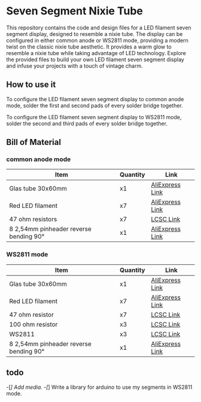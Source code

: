 # Seven Segment Nixie Tube
 This repository contains the code and design files for a LED filament seven segment display, designed to resemble a nixie tube. The display can be configured in either common anode or WS2811 mode, providing a modern twist on the classic nixie tube aesthetic. It provides a warm glow to resemble a nixie tube while taking advantage of LED technology. Explore the provided files to build your own LED filament seven segment display and infuse your projects with a touch of vintage charm.
## How to use it 
To configure the LED filament seven segment display to common anode mode, solder the first and second pads of every solder bridge together.

To configure the LED filament seven segment display to WS2811 mode, solder the second and third pads of every solder bridge together.
## Bill of Material
### common anode mode

| Item                                   | Quantity | Link                                                                                                                                                       |
|----------------------------------------|----------|------------------------------------------------------------------------------------------------------------------------------------------------------------|
| Glas tube 30x60mm                      | x1       | [AliExpress Link](https://nl.aliexpress.com/item/32813289039.html?spm=a2g0o.order_list.order_list_main.5.21ef79d2e9LWZz&gatewayAdapt=glo2nld)                    |
| Red LED filament                       | x7       | [AliExpress Link](https://nl.aliexpress.com/item/1005003834518235.html?spm=a2g0o.order_list.order_list_main.10.21ef79d2e9LWZz&gatewayAdapt=glo2nld-)              |
| 47 ohm resistors                       | x7       | [LCSC Link](https://www.lcsc.com/product-detail/_UNI-ROYAL-Uniroyal-Elec-_C25315.html)                                                                    |
| 8 2,54mm pinheader reverse bending 90° | x1       | [AliExpress Link](https://nl.aliexpress.com/item/4000660389713.html?spm=a2g0o.productlist.main.5.6b8d804dlred9v&algo_pvid=283ea269-678a-498f-bd60-9fb64c34b0f6&algo_exp_id=283ea269-678a-498f-bd60-9fb64c34b0f6-2&pdp_npi=3%40dis%21EUR%210.67%210.62%21%21%21%21%21%402100b18f16839900715117374d078a%2110000005517155325%21sea%21BE%213754600235&curPageLogUid=IQMuIH5lTEpR) |

### WS2811 mode

| Item                                   | Quantity | Link                                                                                                                                                       |
|----------------------------------------|----------|------------------------------------------------------------------------------------------------------------------------------------------------------------|
| Glas tube 30x60mm                      | x1       | [AliExpress Link](https://nl.aliexpress.com/item/32813289039.html?spm=a2g0o.order_list.order_list_main.5.21ef79d2e9LWZz&gatewayAdapt=glo2nld)                    |
| Red LED filament                       | x7       | [AliExpress Link](https://nl.aliexpress.com/item/1005003834518235.html?spm=a2g0o.order_list.order_list_main.10.21ef79d2e9LWZz&gatewayAdapt=glo2nld)              |
| 47 ohm resistor                        | x7       | [LCSC Link](https://www.lcsc.com/product-detail/_UNI-ROYAL-Uniroyal-Elec-_C25315.html)                                                                    |
| 100 ohm resistor                       | x3       | [LCSC Link](https://www.lcsc.com/product-detail/_UNI-ROYAL-Uniroyal-Elec-_C17408.html)                                                                    |
| WS2811                                 | x3       | [LCSC Link](https://www.lcsc.com/product-detail/LED-Drivers_Worldsemi-WS2811_C114581.html)                                                                |
| 8 2,54mm pinheader reverse bending 90° | x1       | [AliExpress Link](https://nl.aliexpress.com/item/4000660389713.html?spm=a2g0o.productlist.main.5.6b8d804dlred9v&algo_pvid=283ea269-678a-498f-bd60-9fb64c34b0f6&algo_exp_id=283ea269-678a-498f-bd60-9fb64c34b0f6-2&pdp_npi=3%40dis%21EUR%210.67%210.62%21%21%21%21%21%402100b18f16839900715117374d078a%2110000005517155325%21sea%21BE%213754600235&curPageLogUid=IQMuIH5lTEpR) |

## todo
-[_] Add media.
-[_] Write a library for arduino to use my segments in WS2811 mode.
